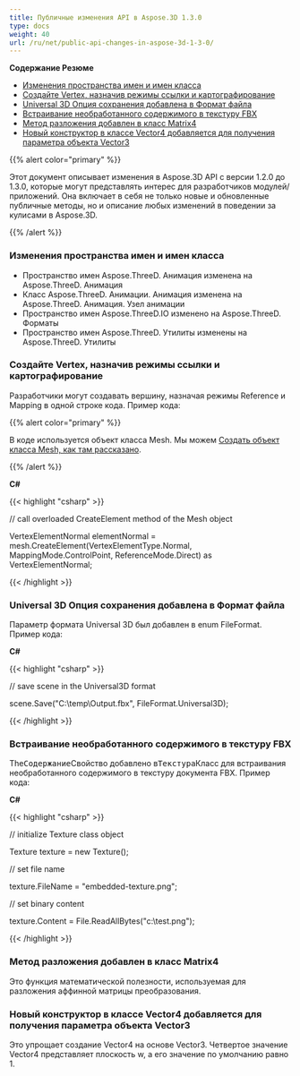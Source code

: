 ```yaml
---
title: Публичные изменения API в Aspose.3D 1.3.0
type: docs
weight: 40
url: /ru/net/public-api-changes-in-aspose-3d-1-3-0/
---
```

**Содержание Резюме**

- [Изменения пространства имен и имен класса](#PublicAPIChangesinAspose.3D1.3.0-Namespaceandclassnamechanges)
- [Создайте Vertex, назначив режимы ссылки и картографирование](#PublicAPIChangesinAspose.3D1.3.0-CreateVertexbyAssigningtheReferenceandMappingModes)
- [Universal 3D Опция сохранения добавлена в Формат файла](#PublicAPIChangesinAspose.3D1.3.0-Universal3DSavingOptionisaddedintheFileFormat)
- [Встраивание необработанного содержимого в текстуру FBX](#PublicAPIChangesinAspose.3D1.3.0-EmbedRawContenttotheTextureofFBX)
- [Метод разложения добавлен в класс Matrix4](#PublicAPIChangesinAspose.3D1.3.0-DecomposemethodisaddedintheMatrix4class)
- [Новый конструктор в классе Vector4 добавляется для получения параметра объекта Vector3](#PublicAPIChangesinAspose.3D1.3.0-AnewconstructorinVector4classisaddedtoreceiveaVector3objectparameter)

{{% alert color="primary" %}} 

Этот документ описывает изменения в Aspose.3D API с версии 1.2.0 до 1.3.0, которые могут представлять интерес для разработчиков модулей/приложений. Она включает в себя не только новые и обновленные публичные методы, но и описание любых изменений в поведении за кулисами в Aspose.3D.

{{% /alert %}} 
###  **Изменения пространства имен и имен класса**
- Пространство имен Aspose.ThreeD. Анимация изменена на Aspose.ThreeD. Анимация
- Класс Aspose.ThreeD. Анимации. Анимация изменена на Aspose.ThreeD. Анимация. Узел анимации
- Пространство имен Aspose.ThreeD.IO изменено на Aspose.ThreeD. Форматы
- Пространство имен Aspose.ThreeD. Утилиты изменены на Aspose.ThreeD. Утилиты
###  **Создайте Vertex, назначив режимы ссылки и картографирование**
Разработчики могут создавать вершину, назначая режимы Reference и Mapping в одной строке кода. Пример кода:

{{% alert color="primary" %}} 

В коде используется объект класса Mesh. Мы можем [Создать объект класса Mesh, как там рассказано](/pages/createpage.action?spaceKey=3dnet&title=Create+a+3D+Cube+Mesh&linkCreation=true&fromPageId=19923253).

{{% /alert %}} 

**C#**

{{< highlight "csharp" >}}

 // call overloaded CreateElement method of the Mesh object

VertexElementNormal elementNormal = mesh.CreateElement(VertexElementType.Normal, MappingMode.ControlPoint, ReferenceMode.Direct) as VertexElementNormal;

{{< /highlight >}}

###  **Universal 3D Опция сохранения добавлена в Формат файла**
Параметр формата Universal 3D был добавлен в enum FileFormat. Пример кода:

**C#**

{{< highlight "csharp" >}}

 // save scene in the Universal3D format

scene.Save("C:\\temp\\Output.fbx", FileFormat.Universal3D);

{{< /highlight >}}

###  **Встраивание необработанного содержимого в текстуру FBX**
The<tt>Содержание</tt>Свойство добавлено в<tt>Текстура</tt>Класс для встраивания необработанного содержимого в текстуру документа FBX. Пример кода:

**C#**

{{< highlight "csharp" >}}

 // initialize Texture class object

Texture texture = new Texture();

// set file name

texture.FileName = "embedded-texture.png";

// set binary content

texture.Content = File.ReadAllBytes("c:\\test.png");

{{< /highlight >}}

###  **Метод разложения добавлен в класс Matrix4**
Это функция математической полезности, используемая для разложения аффинной матрицы преобразования.
###  **Новый конструктор в классе Vector4 добавляется для получения параметра объекта Vector3**
Это упрощает создание Vector4 на основе Vector3. Четвертое значение Vector4 представляет плоскость w, а его значение по умолчанию равно 1.
